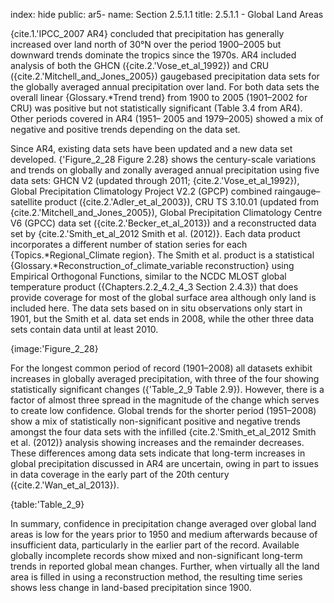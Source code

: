 index: hide
public: ar5-
name: Section 2.5.1.1
title: 2.5.1.1 - Global Land Areas

{cite.1.'IPCC_2007 AR4} concluded that precipitation has generally increased over land north of 30°N over the period 1900–2005 but downward trends dominate the tropics since the 1970s. AR4 included analysis of both the GHCN ({cite.2.'Vose_et_al_1992}) and CRU ({cite.2.'Mitchell_and_Jones_2005}) gaugebased precipitation data sets for the globally averaged annual precipitation over land. For both data sets the overall linear {Glossary.*Trend trend} from 1900 to 2005 (1901–2002 for CRU) was positive but not statistically significant (Table 3.4 from AR4). Other periods covered in AR4 (1951– 2005 and 1979–2005) showed a mix of negative and positive trends depending on the data set.

Since AR4, existing data sets have been updated and a new data set developed. {'Figure_2_28 Figure 2.28} shows the century-scale variations and trends on globally and zonally averaged annual precipitation using five data sets: GHCN V2 (updated through 2011; {cite.2.'Vose_et_al_1992}), Global Precipitation Climatology Project V2.2 (GPCP) combined raingauge–satellite product ({cite.2.'Adler_et_al_2003}), CRU TS 3.10.01 (updated from {cite.2.'Mitchell_and_Jones_2005}), Global Precipitation Climatology Centre V6 (GPCC) data set ({cite.2.'Becker_et_al_2013}) and a reconstructed data set by {cite.2.'Smith_et_al_2012 Smith et al. (2012)}. Each data product incorporates a different number of station series for each {Topics.*Regional_Climate region}. The Smith et al. product is a statistical {Glossary.*Reconstruction_of_climate_variable reconstruction} using Empirical Orthogonal Functions, similar to the NCDC MLOST global temperature product ({Chapters.2.2_4.2_4_3 Section 2.4.3}) that does provide coverage for most of the global surface area although only land is included here. The data sets based on in situ observations only start in 1901, but the Smith et al. data set ends in 2008, while the other three data sets contain data until at least 2010.

{image:'Figure_2_28}

For the longest common period of record (1901–2008) all datasets exhibit increases in globally averaged precipitation, with three of the four showing statistically significant changes ({'Table_2_9 Table 2.9}). However, there is a factor of almost three spread in the magnitude of the change which serves to create low confidence. Global trends for the shorter period (1951–2008) show a mix of statistically non-significant positive and negative trends amongst the four data sets with the infilled {cite.2.'Smith_et_al_2012 Smith et al. (2012)} analysis showing increases and the remainder decreases. These differences among data sets indicate that long-term increases in global precipitation discussed in AR4 are uncertain, owing in part to issues in data coverage in the early part of the 20th century ({cite.2.'Wan_et_al_2013}).

{table:'Table_2_9}

In summary, confidence in precipitation change averaged over global land areas is low for the years prior to 1950 and medium afterwards because of insufficient data, particularly in the earlier part of the record. Available globally incomplete records show mixed and non-significant long-term trends in reported global mean changes. Further, when virtually all the land area is filled in using a reconstruction method, the resulting time series shows less change in land-based precipitation since 1900.
